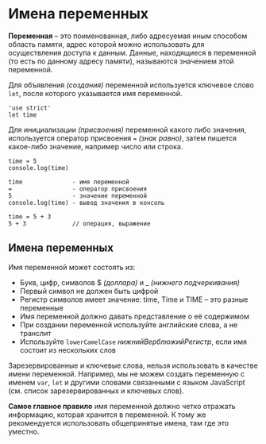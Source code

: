# Имена переменных
**Переменная** &ndash; это поименованная, либо адресуемая иным способом область памяти, адрес которой можно использовать для осуществления доступа к данным. Данные, находящиеся в переменной (то есть по данному адресу памяти), называются значением этой переменной.

Для объявления *(создания)* переменной используется ключевое слово `let`, после которого указывается имя переменной.

    'use strict'
    let time

Для инициализации *(присвоения)* переменной какого либо значения, используется оператор присвоения `=` *(знак равно)*, затем пишется какое-либо значение, например число или строка.

    time = 5
    console.log(time)

    time              - имя переменной
    =                 - оператор присвоения
    5                 - значение переменной
    console.log(time) - вывод значения в консоль

    time = 5 + 3
    5 + 3             // операция, выражение

## Имена переменных
Имя переменной может состоять из:

* Букв, цифр, символов $ *(доллара)* и _ *(нижнего подчеркивания)*
* Первый символ не должен быть цифрой
* Регистр символов имеет значение: time, Time и TIME &ndash; это разные переменные
* Имя переменной должно давать представление о её содержимом
* При создании переменной используйте английские слова, а не транслит
* Используйте `lowerCamelCase` *нижнийВерблюжийРегистр*, если имя состоит из нескольких слов

Зарезервированные и ключевые слова, нельзя использовать в качестве имени переменной. Например, мы не можем создать переменную с именем `var`, `let` и другими словами связанными с языком JavaScript (см. список зарезервированных и ключевых слов).

**Самое главное правило** имя переменной должно четко отражать информацию, которая хранится в переменной. К тому же рекомендуется использовать общепринятые имена, там где это уместно.

